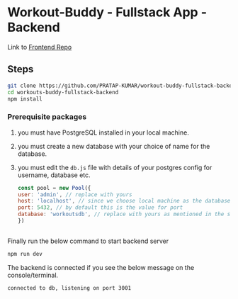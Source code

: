 # Workout-Buddy - Fullstack App - Backend

Link to [Frontend Repo](https://github.com/PRATAP-KUMAR/workout-buddy-fullstack-frontend)

## Steps

```bash
git clone https://github.com/PRATAP-KUMAR/workout-buddy-fullstack-backend
cd workouts-buddy-fullstack-backend
npm install
```

### Prerequisite packages
1. you must have PostgreSQL installed in your local machine.
2. you must create a new database with your choice of name for the database.
3. you must edit the `db.js` file with details of your postgres config for username, database etc.

    ```js
    const pool = new Pool({
    user: 'admin', // replace with yours
    host: 'localhost', // since we choose local machine as the database, its always localhost.
    port: 5432, // by default this is the value for port
    database: 'workoutsdb', // replace with yours as mentioned in the step 2 above.
    })
    ```

##
Finally run the below command to start backend server
```bash
npm run dev
```

The backend is connected if you see the below message on the console/terminal.
```bash
connected to db, listening on port 3001
```
